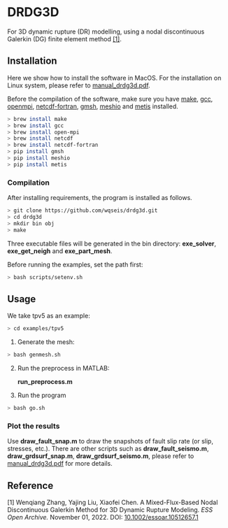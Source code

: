 ﻿# DRDG3D

For 3D dynamic rupture (DR) modelling, using a nodal discontinuous Galerkin (DG) finite element method [[1]](#1).

## Installation

Here we show how to install the software in MacOS. For the installation on Linux system, please refer to [manual_drdg3d.pdf](https://github.com/wqseis/drdg3d/blob/main/doc/manual_drdg3d.pdf).

Before the compilation of the software, make sure you have [make](https://www.gnu.org/software/make/), [gcc](https://gcc.gnu.org/), [openmpi](https://www.open-mpi.org/), [netcdf-fortran](https://docs.unidata.ucar.edu/netcdf-fortran/current/), [gmsh](https://gmsh.info/), [meshio](https://pypi.org/project/meshio/) and [metis](http://glaros.dtc.umn.edu/gkhome/metis/metis/overview) installed.

 ```bash
> brew install make
> brew install gcc
> brew install open-mpi
> brew install netcdf
> brew install netcdf-fortran
> pip install gmsh
> pip install meshio
> pip install metis
```

### Compilation

After installing requirements, the program is installed as follows.

```bash
> git clone https://github.com/wqseis/drdg3d.git
> cd drdg3d
> mkdir bin obj
> make
```

Three executable files will be generated in the bin  directory: **exe_solver**, **exe_get_neigh** and **exe_part_mesh**.

Before running the examples, set the path first:
```bash
> bash scripts/setenv.sh
```

## Usage

We take tpv5 as an example:

```bash
> cd examples/tpv5
```
1. Generate the mesh:

```bash
> bash genmesh.sh
```

2. Run the preprocess in MATLAB:

    **run_preprocess.m**

3. Run the program
```bash
> bash go.sh
```

### Plot the results

Use **draw_fault_snap.m** to draw the snapshots of fault slip rate (or slip, stresses, etc.). There are other scripts such as **draw_fault_seismo.m**, **draw_grdsurf_snap.m**, **draw_grdsurf_seismo.m**, please refer to [manual_drdg3d.pdf](https://github.com/wqseis/drdg3d/blob/main/doc/manual_drdg3d.pdf) for more details.

## Reference

<a id="1">[1]</a> Wenqiang Zhang, Yajing Liu, Xiaofei Chen. A Mixed-Flux-Based Nodal Discontinuous Galerkin Method for 3D Dynamic Rupture Modeling. *_ESS Open Archive_.* November 01, 2022. DOI: [10.1002/essoar.10512657.1](https://www.doi.org/10.1002/essoar.10512657.1)

